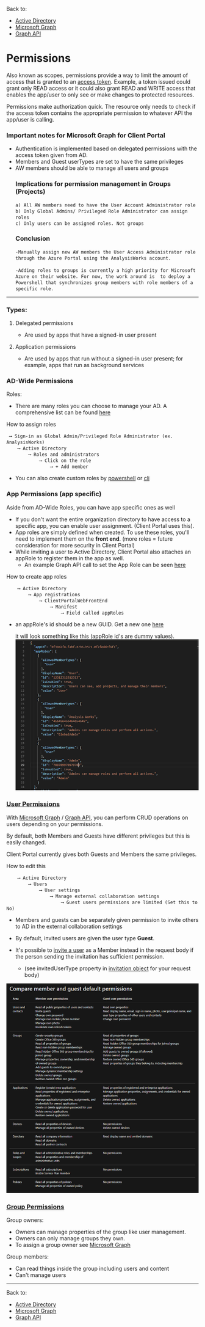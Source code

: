 <a name="permissions"> </a>

Back to:
- <div ><a href="../README.md/#ad">Active Directory</a></div>
- <div ><a href="./Microsoft-Graph.md#microsoftgraph">Microsoft Graph</a></div>
- <div ><a href="./Graph-API.md/#graph">Graph API</a></div>

# **Permissions**
Also known as scopes, permissions provide a way to limit the amount of access that is granted to an [access token](./Access-Tokens.md/#access_token). Example, a token issued could grant only READ access or it could also grant READ and WRITE access that enables the app/user to only see or make changes to protected resources.

Permissions make authorization quick. The resource only needs to check if the access token contains the appropriate permission to whatever API the app/user is calling.

### Important notes for Microsoft Graph for Client Portal

- Authentication is implemented based on delegated permissions with the access token given from AD.
- Members and Guest userTypes are set to have the same privileges
- AW members should be able to manage all users and groups
    ### Implications for permission management in Groups (Projects)
    ```
    a) All AW members need to have the User Account Administrator role
    b) Only Global Admins/ Privileged Role Administrator can assign roles
    c) Only users can be assigned roles. Not groups
    ```
    ### Conclusion
    ```
    -Manually assign new AW members the User Access Administrator role through the Azure Portal using the AnalysisWorks account.

    -Adding roles to groups is currently a high priority for Microsoft Azure on their website. For now, the work around is  to deploy a Powershell that synchronizes group members with role members of a specific role.
    ```

---

### Types:
1) Delegated permissions
    - Are used by apps that have a signed-in user present

2) Application permissions
    - Are used by apps that run without a signed-in user present; for example, apps that run as background services

### AD-Wide Permissions

Roles:

- There are many roles you can choose to manage your AD.
A comprehensive list can be found [here](https://docs.microsoft.com/en-us/azure/active-directory/users-groups-roles/directory-assign-admin-roles)


How to assign roles

     ⟶ Sign-in as Global Admin/Privileged Role Administrator (ex. AnalysisWorks)
        ⟶ Active Directory
            ⟶ Roles and administrators
                ⟶ Click on the role
                    ⟶ + Add member

- You can also create custom roles by [powershell](https://docs.microsoft.com/en-us/azure/role-based-access-control/tutorial-custom-role-powershell) or [cli](https://docs.microsoft.com/en-us/azure/role-based-access-control/tutorial-custom-role-cli)


<a name="appRoles"></a>


### App Permissions (app specific)


Aside from AD-Wide Roles, you can have app specific ones as well
- If you don't want the entire organization directory to have access to a specific app, you can enable user assignment. (Client Portal uses this).
- App roles are simply defined when created. To use these roles, you'll need to implement them on the **front end**. (more roles = future consideration for more security in Client Portal)
- While inviting a user to Active Directory, Client Portal also attaches an appRole to register them in the app as well.
    -  An example Graph API call to set the App Role can be seen [here](./Graph-API.md/#enterprise)



How to create app roles


        ⟶ Active Directory
            ⟶ App registrations
                ⟶ ClientPortalWebFrontEnd
                    ⟶ Manifest
                        ⟶ Field called appRoles



- an appRole's id should be a new GUID.
Get a new one [here](https://www.guidgenerator.com/)

    it will look something like this (appRole id's are dummy values).
    <img src="../assets/appRole.png">


<a name="userPermissions"></a>

### <div ><a href="./Users.md#users">User Permissions</a></div>

With [Microsoft Graph](./Microsoft-Graph.md/#microsoftusers) / [Graph API](./Graph-API.md/#graph), you can perform CRUD operations on users depending on your permissions.


By default, both Members and Guests have different privileges but this is easily changed.

Client Portal currently gives both Guests and Members the same privileges.

How to edit this

        ⟶ Active Directory
            ⟶ Users
                ⟶ User settings
                    ⟶ Manage external collaboration settings
                        ⟶ Guest users permissions are limited (Set this to No)

- Members and guests can be separately given permission to invite others to AD in the external collaboration settings

- By default, invited users are given the user type  **Guest**.

 - It's possible to <a href="./Microsoft-Graph.md/#invite">invite a user</a>  as a  Member instead in the request body if the person sending the invitation has sufficient permission.
    -   (see invitedUserType property in [invitation object](https://docs.microsoft.com/en-us/graph/api/resources/invitation?view=graph-rest-1.0) for your request body)

<img src="../assets/memberVguest.png">


<a name="groupPermissions"></a>

### <div ><a href="./Groups.md#groups">Group Permissions</a></div>

Group owners:
- Owners can manage properties of the group like user management.
- Owners can only manage groups they own.
- To assign a group owner see <a href="./Microsoft-Graph.md/#microsoftqueryowner">Microsoft Graph</a>

Group members:
- Can read things inside the group including users and content
- Can't manage users

---


Back to:
- <div ><a href="../README.md/#ad">Active Directory</a></div>
- <div ><a href="./Microsoft-Graph.md#microsoftgraph">Microsoft Graph</a></div>
- <div ><a href="./Graph-API.md/#graph">Graph API</a></div>
